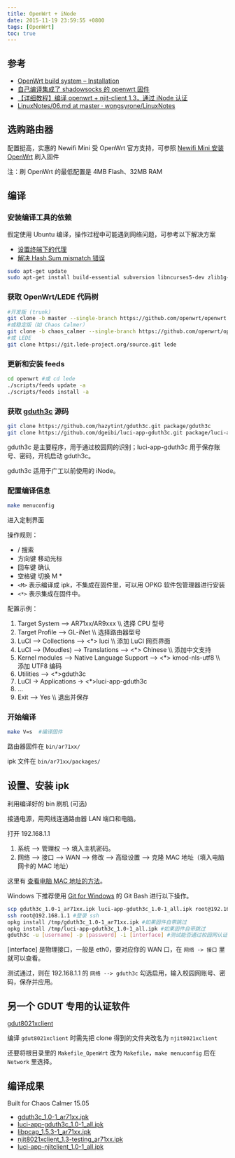 ```yaml
---
title: OpenWrt + iNode
date: 2015-11-19 23:59:55 +0800
tags: [OpenWrt]
toc: true
---
```


## 参考

* [OpenWrt build system – Installation](https://wiki.openwrt.org/doc/howto/buildroot.exigence)
* [自己编译集成了 shadowsocks 的 openwrt 固件](http://young523.com/?p=102)
* [【详细教程】编译 openwrt + njit-client 1.3，通过 iNode 认证](http://www.7forz.com/1973/)
* [LinuxNotes/06.md at master · wongsyrone/LinuxNotes](https://github.com/wongsyrone/LinuxNotes/blob/master/06.md)

## 选购路由器

配置挺高，实惠的 Newifi Mini 受 OpenWrt 官方支持，可参照 [Newifi Mini 安装 OpenWrt](https://linuxtoy.org/archives/install-openwrt-on-newifi-mini.html) 刷入固件

注：刷 OpenWrt 的最低配置是 4MB Flash、32MB RAM

## 编译

### 安装编译工具的依赖

假定使用 Ubuntu 编译，操作过程中可能遇到网络问题，可参考以下解决方案

* [设置终端下的代理](/2015/11/25/terminal-proxy/)
* [解决 Hash Sum mismatch 错误](/2015/12/02/fix-apt-hash/)

```bash
sudo apt-get update
sudo apt-get install build-essential subversion libncurses5-dev zlib1g-dev gawk gcc-multilib flex git-core gettext libssl-dev
```

### 获取 OpenWrt/LEDE 代码树

```bash
#开发版 (trunk)
git clone -b master --single-branch https://github.com/openwrt/openwrt.git
#或稳定版（如 Chaos Calmer）
git clone -b chaos_calmer --single-branch https://github.com/openwrt/openwrt.git
#或 LEDE
git clone https://git.lede-project.org/source.git lede
```

### 更新和安装 feeds

```bash
cd openwrt #或 cd lede
./scripts/feeds update -a
./scripts/feeds install -a
```

### 获取 [gduth3c](https://github.com/hazytint/gduth3c) 源码

```bash
git clone https://github.com/hazytint/gduth3c.git package/gduth3c
git clone https://github.com/dgeibi/luci-app-gduth3c.git package/luci-app-gduth3c
```

gduth3c 是主要程序，用于通过校园网的识别；luci-app-gduth3c 用于保存账号、密码，开机启动 gduth3c。

gduth3c 适用于广工以前使用的 iNode。

### 配置编译信息

```bash
make menuconfig
```

进入定制界面

操作规则：

* / 搜索
* 方向键 移动光标
* 回车键 确认
* 空格键 切换 M \*
* `<M>` 表示编译成 ipk，不集成在固件里，可以用 OPKG 软件包管理器进行安装
* `<*>` 表示集成在固件中。

配置示例：

1. Target System --> AR71xx/AR9xxx \\\ 选择 CPU 型号
2. Target Profile --> GL-iNet \\\ 选择路由器型号
3. LuCI --> Collections --> <\*> luci \\\ 添加 LuCI 网页界面
4. LuCI --> (Moudles) --> Translations --> <\*> Chinese \\\ 添加中文支持
5. Kernel modules --> Native Language Support --> <\*> kmod-nls-utf8 \\\ 添加 UTF8 编码
6. Utilities --> <\*>gduth3c
7. LuCI -> Applications -> <\*>luci-app-gduth3c
8. ...
9. Exit --> Yes \\\ 退出并保存

### 开始编译

```bash
make V=s  #编译固件
```

路由器固件在 `bin/ar71xx/`

ipk 文件在 `bin/ar71xx/packages/`

## 设置、安装 ipk

利用编译好的 bin 刷机 (可选)

接通电源，用网线连通路由器 LAN 端口和电脑。

打开 192.168.1.1

1. 系统 --> 管理权 --> 填入主机密码。
2. 网络 --> 接口 --> WAN --> 修改 --> 高级设置 --> 克隆 MAC 地址（填入电脑网卡的 MAC 地址）

这里有 [查看电脑 MAC 地址的方法](http://aruljohn.com/mac/D864C75EF1C6)。

Windows 下推荐使用 [Git for Windows](https://git-scm.com/) 的 Git Bash 进行以下操作。

```bash
scp gduth3c_1.0-1_ar71xx.ipk luci-app-gduth3c_1.0-1_all.ipk root@192.168.5.1:/tmp  #将文件传到路由器的 / tmp 目录，如果固件自带跳过
ssh root@192.168.1.1 #登录 ssh
opkg install /tmp/gduth3c_1.0-1_ar71xx.ipk #如果固件自带跳过
opkg install /tmp/luci-app-gduth3c_1.0-1_all.ipk #如果固件自带跳过
gduth3c -u [username] -p [password] -i [interface] #测试能否通过校园网认证
```

[interface] 是物理接口，一般是 eth0，要对应你的 WAN 口，在 `网络 -> 接口` 里就可以查看。

测试通过，则在 192.168.1.1 的 `网络 --> gduth3c` 勾选启用，输入校园网账号、密码，保存并应用。

## 另一个 GDUT 专用的认证软件

[gdut8021xclient](https://github.com/hazytint/gdut8021xclient)

编译 `gdut8021xclient` 时需先把 clone 得到的文件夹改名为 `njit8021xclient`

还要将根目录里的 `Makefile_OpenWrt` 改为 `Makefile`，`make menuconfig` 后在 `Network` 里选择。

## 编译成果

Built for Chaos Calmer 15.05

* [gduth3c_1.0-1_ar71xx.ipk](/assets/files/gduth3c_1.0-1_ar71xx.ipk)
* [luci-app-gduth3c_1.0-1_all.ipk](/assets/files/luci-app-gduth3c_1.0-1_all.ipk)
* [libpcap_1.5.3-1_ar71xx.ipk](/assets/files/libpcap_1.5.3-1_ar71xx.ipk)
* [njit8021xclient_1.3-testing_ar71xx.ipk](/assets/files/njit8021xclient_1.3-testing_ar71xx.ipk)
* [luci-app-njitclient_1.0-1_all.ipk](/assets/files/luci-app-njitclient_1.0-1_all.ipk)
